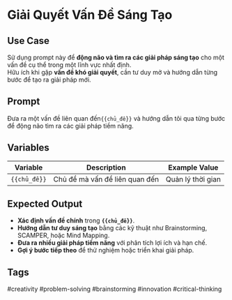 # Giải Quyết Vấn Đề Sáng Tạo  

## **Use Case**  
Sử dụng prompt này để **động não và tìm ra các giải pháp sáng tạo** cho một vấn đề cụ thể trong một lĩnh vực nhất định.  
Hữu ích khi gặp **vấn đề khó giải quyết**, cần tư duy mở và hướng dẫn từng bước để tạo ra giải pháp mới.  

## **Prompt**  
Đưa ra một vấn đề liên quan đến`{{chủ_đề}}`
và hướng dẫn tôi qua từng bước để động não tìm ra các giải pháp tiềm năng.

## **Variables**  
| Variable | Description | Example Value |
|----------|------------|--------------|
| `{{chủ_đề}}` | Chủ đề mà vấn đề liên quan đến | Quản lý thời gian |

## **Expected Output**  
- **Xác định vấn đề chính** trong **`{{chủ_đề}}`**.  
- **Hướng dẫn tư duy sáng tạo** bằng các kỹ thuật như Brainstorming, SCAMPER, hoặc Mind Mapping.  
- **Đưa ra nhiều giải pháp tiềm năng** với phân tích lợi ích và hạn chế.  
- **Gợi ý bước tiếp theo** để thử nghiệm hoặc triển khai giải pháp.  

## **Tags**  
#creativity #problem-solving #brainstorming #innovation #critical-thinking  
